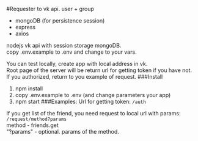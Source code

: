 #Requester to vk api. user + group
* mongoDB (for persistence session)  
* express
* axios

nodejs vk api with session storage mongoDB.  
copy .env.example to .env and change to your vars.

You can test locally, create app with local address in vk.  
Root page of the server will be return url for getting token if you have not.  
If you authorized, return to you example of request.
###Install
1. npm install
2. copy .env.example to .env (and change parameters your app)
3. npm start
###Examples:
Url for getting token: `/auth`

If you get list of the friend, you need request to local url with params:
`/request/method?params`  
method - friends.get  
"?params" - optional. params of the method.
